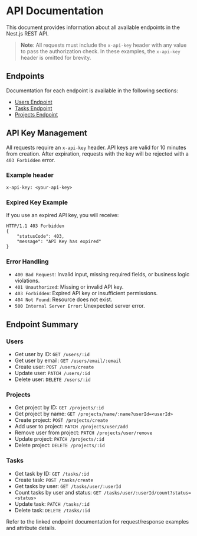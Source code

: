 # API Documentation

This document provides information about all available endpoints in the Nest.js REST API.

> **Note**: All requests must include the `x-api-key` header with any value to pass the authorization check. In these examples, the `x-api-key` header is omitted for brevity.

## Endpoints

Documentation for each endpoint is available in the following sections:

- [Users Endpoint](./docs/users-api.md)
- [Tasks Endpoint](./docs/tasks-api.md)
- [Projects Endpoint](./docs/projects-api.md)


## API Key Management

All requests require an `x-api-key` header. API keys are valid for 10 minutes from creation. After expiration, requests with the key will be rejected with a `403 Forbidden` error.

### Example header
```
x-api-key: <your-api-key>
```

### Expired Key Example
If you use an expired API key, you will receive:
```
HTTP/1.1 403 Forbidden
{
	"statusCode": 403,
	"message": "API Key has expired"
}
```

### Error Handling
- `400 Bad Request`: Invalid input, missing required fields, or business logic violations.
- `401 Unauthorized`: Missing or invalid API key.
- `403 Forbidden`: Expired API key or insufficient permissions.
- `404 Not Found`: Resource does not exist.
- `500 Internal Server Error`: Unexpected server error.

## Endpoint Summary

### Users
- Get user by ID: `GET /users/:id`
- Get user by email: `GET /users/email/:email`
- Create user: `POST /users/create`
- Update user: `PATCH /users/:id`
- Delete user: `DELETE /users/:id`

### Projects
- Get project by ID: `GET /projects/:id`
- Get project by name: `GET /projects/name/:name?userId=<userId>`
- Create project: `POST /projects/create`
- Add user to project: `PATCH /projects/user/add`
- Remove user from project: `PATCH /projects/user/remove`
- Update project: `PATCH /projects/:id`
- Delete project: `DELETE /projects/:id`

### Tasks
- Get task by ID: `GET /tasks/:id`
- Create task: `POST /tasks/create`
- Get tasks by user: `GET /tasks/user/:userId`
- Count tasks by user and status: `GET /tasks/user/:userId/count?status=<status>`
- Update task: `PATCH /tasks/:id`
- Delete task: `DELETE /tasks/:id`

Refer to the linked endpoint documentation for request/response examples and attribute details.
